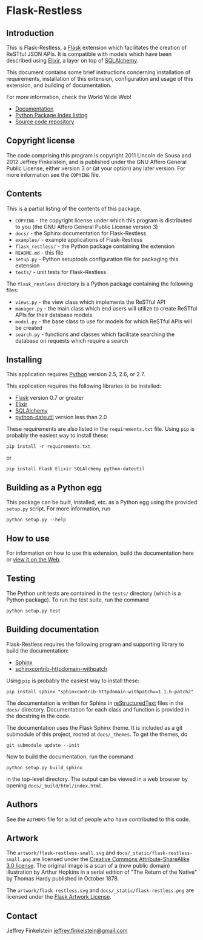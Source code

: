 # Flask-Restless #

## Introduction ##

This is Flask-Restless, a [Flask][1] extension which facilitates the creation
of ReSTful JSON APIs. It is compatible with models which have been described
using [Elixir][2], a layer on top of [SQLAlchemy][3].

This document contains some brief instructions concerning installation of
requirements, installation of this extension, configuration and usage of this
extension, and building of documentation.

For more information, check the World Wide Web!

  * [Documentation](http://readthedocs.org/docs/flask-restless)
  * [Python Package Index listing](http://pypi.python.org/pypi/Flask-Restless)
  * [Source code repository](http://github.com/jfinkels/flask-restless)

[1]: http://flask.pocoo.org
[2]: http://elixir.ematia.de
[3]: http://sqlalchemy.org

## Copyright license ##

The code comprising this program is copyright 2011 Lincoln de Sousa and 2012
Jeffrey Finkelstein, and is published under the GNU Affero General Public
License, either version 3 or (at your option) any later version. For more
information see the `COPYING` file.

## Contents ##

This is a partial listing of the contents of this package.

* `COPYING` - the copyright license under which this program is distributed to
  you (the GNU Affero General Public License version 3)
* `docs/` - the Sphinx documentation for Flask-Restless
* `examples/` - example applications of Flask-Restless
* `flask_restless/` - the Python package containing the extension
* `README.md` - this file
* `setup.py` - Python setuptools configuration file for packaging this
  extension
* `tests/` - unit tests for Flask-Restless

The `flask_restless` directory is a Python package containing the following
files:

* `views.py` - the view class which implements the ReSTful API
* `manager.py` - the main class which end users will utilize to create ReSTful
  APIs for their database models
* `model.py` - the base class to use for models for which ReSTful APIs will be
  created
* `search.py` - functions and classes which facilitate searching the database
  on requests which require a search

## Installing ##

This application requires [Python][4] version 2.5, 2.6, or 2.7.

This application requires the following libraries to be installed:

* [Flask][1] version 0.7 or greater
* [Elixir][2]
* [SQLAlchemy][3]
* [python-dateutil][5] version less than 2.0

These requirements are also listed in the `requirements.txt` file. Using `pip`
is probably the easiest way to install these:

    pip install -r requirements.txt

or

    pip install Flask Elixir SQLAlchemy python-dateutil

[4]: http://www.python.org/
[5]: http://labix.org/python-dateutil

## Building as a Python egg ##

This package can be built, installed, etc. as a Python egg using the provided
`setup.py` script. For more information, run

    python setup.py --help

## How to use ##

For information on how to use this extension, build the documentation here or
[view it on the Web](http://readthedocs.org/docs/flask-restless).

## Testing ##

The Python unit tests are contained in the `tests/` directory (which is a
Python package). To run the test suite, run the command

    python setup.py test

## Building documentation ##

Flask-Restless requires the following program and supporting library to build
the documentation:

* [Sphinx][6]
* [sphinxcontrib-httpdomain-withpatch][7]

Using `pip` is probably the easiest way to install these:

    pip install sphinx "sphinxcontrib-httpdomain-withpatch==1.1.6-patch2"

The documentation is written for Sphinx in [reStructuredText][8] files in the
`docs/` directory. Documentation for each class and function is provided in the
docstring in the code.

The documentation uses the Flask Sphinx theme. It is included as a git
submodule of this project, rooted at `docs/_themes`. To get the themes, do

    git submodule update --init

Now to build the documentation, run the command

    python setup.py build_sphinx

in the top-level directory. The output can be viewed in a web browser by
opening `docs/_build/html/index.html`.

[6]: http://sphinx.pocoo.org/
[7]: http://packages.python.org/sphinxcontrib-httpdomain/
[8]: http://docutils.sourceforge.net/rst.html

## Authors ##

See the `AUTHORS` file for a list of people who have contributed to this code.

## Artwork ##

The `artwork/flask-restless-small.svg` and
`docs/_static/flask-restless-small.png` are licensed under the
[Creative Commons Attribute-ShareAlike 3.0 license][9]. The original image is a
scan of a (now public domain) illustration by Arthur Hopkins in a serial
edition of "The Return of the Native" by Thomas Hardy published in October
1878.

The `artwork/flask-restless.svg` and `docs/_static/flask-restless.png` are
licensed under the [Flask Artwork License][10].

[9]: http://creativecommons.org/licenses/by-sa/3.0
[10]: http://flask.pocoo.org/docs/license/#flask-artwork-license

## Contact ##

Jeffrey Finkelstein <jeffrey.finkelstein@gmail.com>
